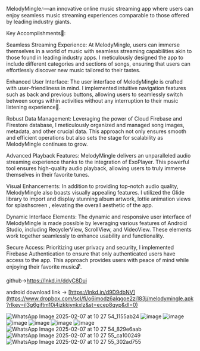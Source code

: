 MelodyMingle🎶—an innovative online music streaming app where users can enjoy seamless music streaming experiences comparable to those offered by leading industry giants.

Key Accomplishments🌟:

Seamless Streaming Experience: At MelodyMingle, users can immerse themselves in a world of music with seamless streaming capabilities akin to those found in leading industry apps. I meticulously designed the app to include different categories and sections of songs, ensuring that users can effortlessly discover new music tailored to their tastes.

Enhanced User Interface: The user interface of MelodyMingle is crafted with user-friendliness in mind. I implemented intuitive navigation features such as back and previous buttons, allowing users to seamlessly switch between songs within activities without any interruption to their music listening experience🚀.

Robust Data Management: Leveraging the power of Cloud Firebase and Firestore database, I meticulously organized and managed song images, metadata, and other crucial data. This approach not only ensures smooth and efficient operations but also sets the stage for scalability as MelodyMingle continues to grow.

Advanced Playback Features: MelodyMingle delivers an unparalleled audio streaming experience thanks to the integration of ExoPlayer. This powerful tool ensures high-quality audio playback, allowing users to truly immerse themselves in their favorite tunes.

Visual Enhancements: In addition to providing top-notch audio quality, MelodyMingle also boasts visually appealing features. I utilized the Glide library to import and display stunning album artwork, lottie animation views for splashscreen , elevating the overall aesthetic of the app.

Dynamic Interface Elements: The dynamic and responsive user interface of MelodyMingle is made possible by leveraging various features of Android Studio, including RecyclerView, ScrollView, and VideoView. These elements work together seamlessly to enhance usability and functionality.

Secure Access: Prioritizing user privacy and security, I implemented Firebase Authentication to ensure that only authenticated users have access to the app. This approach provides users with peace of mind while enjoying their favorite music🔓.

github->https://lnkd.in/ddyC8Dui


android download link -> [https://lnkd.in/d9D9dbNV](https://www.dropbox.com/scl/fi/o6imodz6alqgoe2zi183j/melodymingle.apk?rlkey=il3g6giftm10i4jzkkiynkxlz&st=ecep8qyp&dl=0)


![WhatsApp Image 2025-02-07 at 10 27 54_1155ab24](https://github.com/user-attachments/assets/5ad5a85c-8682-46be-81c7-64e4049fe2cd)
![image](https://github.com/user-attachments/assets/6b90d202-a89d-4379-99ad-3dca0899d809)
![image](https://github.com/user-attachments/assets/c1c83b11-b4b8-44c7-b8c1-593f71db1118)
![image](https://github.com/user-attachments/assets/82ecf4d6-c348-4cc0-b520-f5c804c569e9)
![image](https://github.com/user-attachments/assets/60dd5748-411b-4fd6-b65d-9fbc6c76e13a)
![image](https://github.com/user-attachments/assets/e544e035-fa6d-4c0d-84f0-a4ad316a07e0)
![image](https://github.com/user-attachments/assets/6509cb9e-0337-45c6-8554-ba1afab56f0c)
![WhatsApp Image 2025-02-07 at 10 27 54_829e6aab](https://github.com/user-attachments/assets/3716b496-78bd-4b74-bbe6-d04a55dcb6d6)
![WhatsApp Image 2025-02-07 at 10 27 55_ca100249](https://github.com/user-attachments/assets/8f752daa-15c0-4d39-8716-3dd33bb16779)
![WhatsApp Image 2025-02-07 at 10 27 55_302ad755](https://github.com/user-attachments/assets/96b92b12-8b8d-4689-bd1e-5d48b73feeec)













